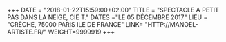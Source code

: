 +++
DATE = "2018-01-22T15:59:00+02:00"
TITLE = "SPECTACLE A PETIT PAS DANS LA NEIGE, CIE T."
DATES ="LE 05 DÉCEMBRE 2017"
LIEU = "CRÈCHE, 75000 PARIS ILE DE FRANCE"
LINK= "HTTP://MANOEL-ARTISTE.FR/"
WEIGHT=9999919
+++